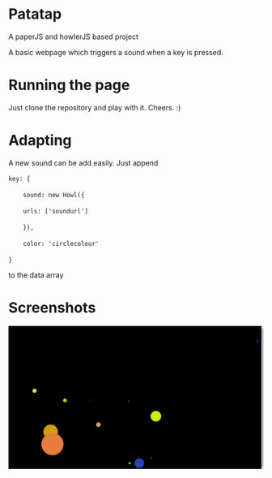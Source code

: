 # Patatap
A paperJS and howlerJS based project

A basic webpage which triggers a sound when a key is pressed. 

# Running the page

Just clone the repository and play with it. Cheers. :)

# Adapting

A new sound can be add easily.
Just append

	key: {

		sound: new Howl({

  		urls: ['soundurl']

		}),

		color: 'circlecolour'

	}
 to the data array

# Screenshots
![](https://raw.githubusercontent.com/WOLFI3654/Patatap/master/Screenshot%20(282).png)
